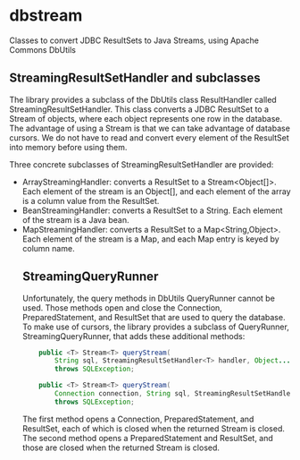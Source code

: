 # dbstream
Classes to convert JDBC ResultSets to Java Streams, using Apache Commons DbUtils

## StreamingResultSetHandler and subclasses

The library provides a subclass of the DbUtils class ResultHandler called StreamingResultSetHandler. This class converts a JDBC ResultSet to a Stream of objects, where each object represents one row in the database. The advantage of using a Stream is that we can take advantage of database cursors. We do not have to read and convert every element of the ResultSet into memory before using them.

Three concrete subclasses of StreamingResultSetHandler are provided:

  * ArrayStreamingHandler: converts a ResultSet to a Stream<Object[]>. Each element of the stream is an Object[], and each element of the array is a column value from the ResultSet.
  * BeanStreamingHandler: converts a ResultSet to a String<Object>. Each element of the stream is a Java bean.
  * MapStreamingHandler: converts a ResultSet to a Map<String,Object>. Each element of the stream is a Map, and each Map entry is keyed by column name.

## StreamingQueryRunner

Unfortunately, the query methods in DbUtils QueryRunner cannot be used. Those methods open and close the Connection, PreparedStatement, and ResultSet that are used to query the database. To make use of cursors, the library provides a subclass of QueryRunner, StreamingQueryRunner, that adds these additional methods: 

```java
    public <T> Stream<T> queryStream(
        String sql, StreamingResultSetHandler<T> handler, Object... args)
        throws SQLException;

    public <T> Stream<T> queryStream(
        Connection connection, String sql, StreamingResultSetHandler<T> handler, Object... args)
        throws SQLException;

```

The first method opens a Connection, PreparedStatement, and ResultSet, each of which is closed when the returned Stream is closed. The second method opens a PreparedStatement and ResultSet, and those are closed when the returned Stream is closed.
